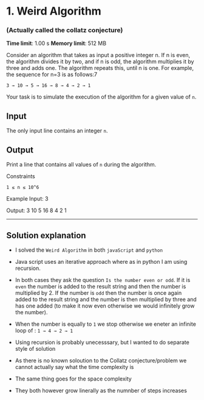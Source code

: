 # 1. Weird Algorithm

### (Actually called the collatz conjecture)

**Time limit**: 1.00 s
**Memory limit**: 512 MB

Consider an algorithm that takes as input a positive integer n. If n is even, the algorithm divides it by two, and if n is odd, the algorithm multiplies it by three and adds one. The algorithm repeats this, until n is one. For example, the sequence for n=3 is as follows:7

`3 → 10 → 5 → 16 → 8 → 4 → 2 → 1`

Your task is to simulate the execution of the algorithm for a given value of `n`.

## Input

The only input line contains an integer `n`.

## Output

Print a line that contains all values of `n` during the algorithm.

Constraints

`1 ≤ n ≤ 10^6`

Example
Input:
3

Output:
3 10 5 16 8 4 2 1

---

## Solution explanation

- I solved the `Weird Algorithm` in both `javaScript` and `python`

- Java script uses an iterative approach where as in python I am using recursion.

- In both cases they ask the question `Is the number even or odd`. If it is `even` the number is added to the result string and then the number is multiplied by 2. If the number is `odd` then the number is once again added to the result string and the number is then multiplied by three and has one added (to make it now even otherwise we would infinitely grow the number).

- When the number is equally to `1` we stop otherwise we eneter an infinite loop of : `1 → 4 → 2 → 1`

- Using recursion is probably unecesssary, but I wanted to do separate style of solution

- As there is no known soloution to the Collatz conjecture/problem we cannot actually say what the time complexity is

- The same thing goes for the space complexity

- They both however grow linerally as the numnber of steps increases

